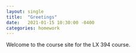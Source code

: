```yaml
---
layout: single
title:  "Greetings"
date:   2021-01-15 10:30:00 -0400
categories: homework
---
```

Welcome to the course site for the LX 394 course.




